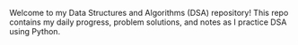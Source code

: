 Welcome to my Data Structures and Algorithms (DSA) repository!
This repo contains my daily progress, problem solutions, and notes as I practice DSA using Python.
